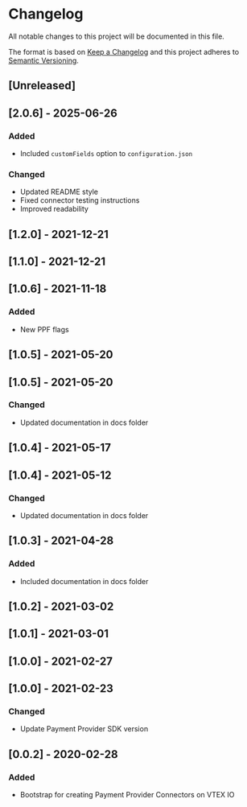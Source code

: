 # Changelog

All notable changes to this project will be documented in this file.

The format is based on [Keep a Changelog](http://keepachangelog.com/en/1.0.0/)
and this project adheres to [Semantic Versioning](http://semver.org/spec/v2.0.0.html).

## [Unreleased]

## [2.0.6] - 2025-06-26
### Added
- Included `customFields` option to `configuration.json`
### Changed
- Updated README style
- Fixed connector testing instructions
- Improved readability

## [1.2.0] - 2021-12-21

## [1.1.0] - 2021-12-21

## [1.0.6] - 2021-11-18

### Added

- New PPF flags

## [1.0.5] - 2021-05-20

## [1.0.5] - 2021-05-20
### Changed
- Updated documentation in docs folder

## [1.0.4] - 2021-05-17

## [1.0.4] - 2021-05-12
### Changed
- Updated documentation in docs folder

## [1.0.3] - 2021-04-28
### Added
- Included documentation in docs folder

## [1.0.2] - 2021-03-02

## [1.0.1] - 2021-03-01

## [1.0.0] - 2021-02-27

## [1.0.0] - 2021-02-23

### Changed

- Update Payment Provider SDK version

## [0.0.2] - 2020-02-28

### Added

- Bootstrap for creating Payment Provider Connectors on VTEX IO
